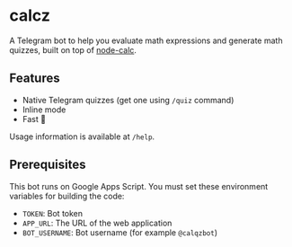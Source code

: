 # calcz
A Telegram bot to help you evaluate math expressions and generate math quizzes,
built on top of [node-calc](https://github.com/hkh12/node-calc).

## Features
- Native Telegram quizzes (get one using `/quiz` command)
- Inline mode
- Fast 🤔

Usage information is available at `/help`.

## Prerequisites
This bot runs on Google Apps Script. You must set these environment variables for building the code:
- `TOKEN`: Bot token
- `APP_URL`: The URL of the web application
- `BOT_USERNAME`: Bot username (for example `@calqzbot`)
